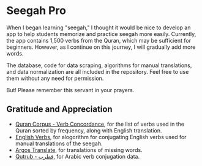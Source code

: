 
# Seegah Pro

When I began learning "seegah," I thought it would be nice to develop an app to help students memorize and practice seegah more easily. Currently, the app contains 1,500 verbs from the Quran, which may be sufficient for beginners. However, as I continue on this journey, I will gradually add more words.

The database, code for data scraping, algorithms for manual translations, and data normalization are all included in the repository. Feel free to use them without any need for permission.

But! Please remember this servant in your prayers.

## Gratitude and Appreciation

- [Quran Corpus - Verb Concordance](https://corpus.quran.com/verbs.jsp), for the list of verbs used in the Quran sorted by frequency, along with English translation.
- [English Verbs](https://github.com/jeidsath/englishverbs), for alogorithm for conjugating English verbs used for manual translations of the seegah.
- [Argos Translate](https://github.com/argosopentech/argos-translate), for translations of missing words.
- [Qutrub - قطرب](https://github.com/linuxscout/qutrub), for Arabic verb conjugation data.
